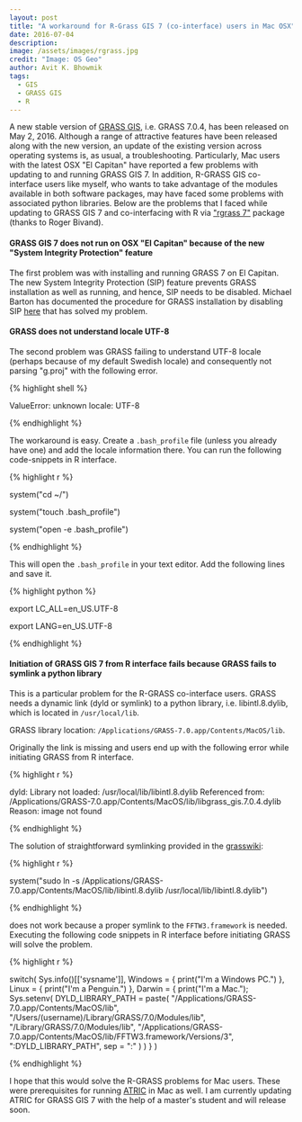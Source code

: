 ```yaml
---
layout: post
title: "A workaround for R-Grass GIS 7 (co-interface) users in Mac OSX"
date: 2016-07-04
description: 
image: /assets/images/rgrass.jpg
credit: "Image: OS Geo"
author: Avit K. Bhowmik
tags: 
  - GIS
  - GRASS GIS
  - R
---
```


A new stable version of [GRASS GIS](https://grass.osgeo.org/), i.e. GRASS 7.0.4, has been released on May 2, 2016. Although a range of attractive features have been released along with the new version, an update of the existing version across operating systems is, as usual, a troubleshooting. Particularly, Mac users with the latest OSX "El Capitan" have reported a few problems with updating to and running GRASS GIS 7. In addition, R-GRASS GIS co-interface users like myself, who wants to take advantage of the modules available in both software packages, may have faced some problems with associated python libraries. Below are the problems that I faced while updating to GRASS GIS 7 and co-interfacing with R via ["rgrass 7"](https://cran.r-project.org/web/packages/rgrass7/index.html) package (thanks to Roger Bivand). 

#### GRASS GIS 7 does not run on OSX "El Capitan" because of the new "System Integrity Protection" feature

The first problem was with installing and running GRASS 7 on El Capitan. The new System Integrity Protection (SIP) feature prevents GRASS installation as well as running, and hence, SIP needs to be disabled. Michael Barton has documented the procedure for GRASS installation by disabling SIP [here](http://grassmac.wikidot.com/) that has solved my problem.

#### GRASS does not understand locale UTF-8

The second problem was GRASS failing to understand UTF-8 locale (perhaps because of my default Swedish locale) and consequently not parsing "g.proj" with the following error.

{% highlight shell %}

ValueError: unknown locale: UTF-8

{% endhighlight %}

The workaround is easy. Create a `.bash_profile` file (unless you already have one) and add the locale information there. You can run the following code-snippets in R interface.

{% highlight r %}

system("cd ~/")

system("touch .bash_profile")

system("open -e .bash_profile")

{% endhighlight %}

This will open the `.bash_profile` in your text editor. Add the following lines and save it.

{% highlight python %}

export LC_ALL=en_US.UTF-8

export LANG=en_US.UTF-8

{% endhighlight %}

#### Initiation of GRASS GIS 7 from R interface fails because GRASS fails to symlink a python library

This is a particular problem for the R-GRASS co-interface users. GRASS needs a dynamic link (dyld or symlink) to a python library, i.e. libintl.8.dylib, which is located in `/usr/local/lib`.

GRASS library location: `/Applications/GRASS-7.0.app/Contents/MacOS/lib`.

Originally the link is missing and users end up with the following error while initiating GRASS from R interface.

{% highlight r %}

dyld: Library not loaded: /usr/local/lib/libintl.8.dylib
  Referenced from: /Applications/GRASS-7.0.app/Contents/MacOS/lib/libgrass_gis.7.0.4.dylib
  Reason: image not found

{% endhighlight %}

The solution of straightforward symlinking provided in the [grasswiki](https://grasswiki.osgeo.org/wiki/R_statistics/Installation):

{% highlight r %}

system("sudo ln -s /Applications/GRASS-7.0.app/Contents/MacOS/lib/libintl.8.dylib /usr/local/lib/libintl.8.dylib")

{% endhighlight %}

does not work because a proper symlink to the `FFTW3.framework` is needed. Executing the following code snippets in R interface before initiating GRASS will solve the problem.

{% highlight r %}

switch(
    Sys.info()[['sysname']],
    Windows = { print("I'm a Windows PC.") },
    Linux   = { print("I'm a Penguin.") },
    Darwin  = { print("I'm a Mac.");
    Sys.setenv( DYLD_LIBRARY_PATH = paste(
    "/Applications/GRASS-7.0.app/Contents/MacOS/lib",
    "/Users/(username)/Library/GRASS/7.0/Modules/lib",
    "/Library/GRASS/7.0/Modules/lib",
    "/Applications/GRASS-7.0.app/Contents/MacOS/lib/FFTW3.framework/Versions/3",
    ":DYLD_LIBRARY_PATH",
    sep = ":"
                    )
              )
        }
    )

{% endhighlight %}

I hope that this would solve the R-GRASS problems for Mac users. These were prerequisites for running [ATRIC](https://github.com/AvitBhowmik/ATRIC) in Mac as well. I am currently updating ATRIC for GRASS GIS 7 with the help of a master's student and will release soon.